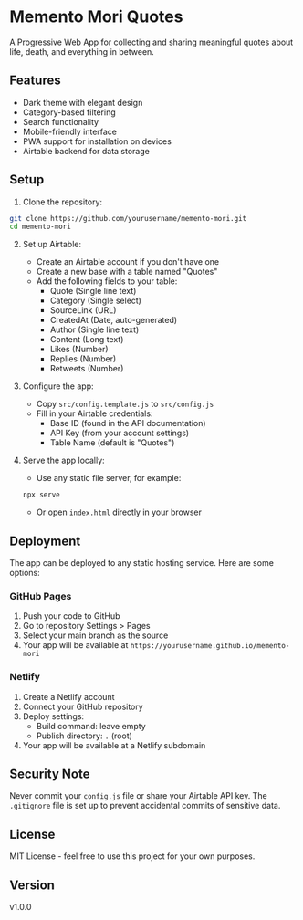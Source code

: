 # Memento Mori Quotes

A Progressive Web App for collecting and sharing meaningful quotes about life, death, and everything in between.

## Features

- Dark theme with elegant design
- Category-based filtering
- Search functionality
- Mobile-friendly interface
- PWA support for installation on devices
- Airtable backend for data storage

## Setup

1. Clone the repository:
```bash
git clone https://github.com/yourusername/memento-mori.git
cd memento-mori
```

2. Set up Airtable:
   - Create an Airtable account if you don't have one
   - Create a new base with a table named "Quotes"
   - Add the following fields to your table:
     - Quote (Single line text)
     - Category (Single select)
     - SourceLink (URL)
     - CreatedAt (Date, auto-generated)
     - Author (Single line text)
     - Content (Long text)
     - Likes (Number)
     - Replies (Number)
     - Retweets (Number)

3. Configure the app:
   - Copy `src/config.template.js` to `src/config.js`
   - Fill in your Airtable credentials:
     - Base ID (found in the API documentation)
     - API Key (from your account settings)
     - Table Name (default is "Quotes")

4. Serve the app locally:
   - Use any static file server, for example:
   ```bash
   npx serve
   ```
   - Or open `index.html` directly in your browser

## Deployment

The app can be deployed to any static hosting service. Here are some options:

### GitHub Pages

1. Push your code to GitHub
2. Go to repository Settings > Pages
3. Select your main branch as the source
4. Your app will be available at `https://yourusername.github.io/memento-mori`

### Netlify

1. Create a Netlify account
2. Connect your GitHub repository
3. Deploy settings:
   - Build command: leave empty
   - Publish directory: `.` (root)
4. Your app will be available at a Netlify subdomain

## Security Note

Never commit your `config.js` file or share your Airtable API key. The `.gitignore` file is set up to prevent accidental commits of sensitive data.

## License

MIT License - feel free to use this project for your own purposes.

## Version

v1.0.0 